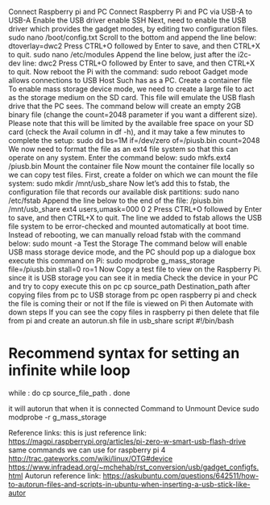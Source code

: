 Connect Raspberry pi and PC
Connect Raspberry Pi and PC via USB-A to USB-A
Enable the USB driver
enable SSH
Next, need to enable the USB driver which provides the gadget modes, by editing two configuration files.
sudo nano /boot/config.txt
Scroll to the bottom and append the line below:
dtoverlay=dwc2
Press CTRL+O followed by Enter to save, and then CTRL+X to quit.
sudo nano /etc/modules
Append the line below, just after the i2c-dev line:
dwc2
Press CTRL+O followed by Enter to save, and then CTRL+X to quit.
Now reboot the Pi with the command:
sudo reboot
Gadget mode allows connections to USB Host Such has as a PC.
Create a container file
To enable mass storage device mode, we need to create a large file to act as the storage medium on the SD card. This file will emulate the USB flash drive that the PC sees.
The command below will create an empty 2GB binary file (change the count=2048 parameter if you want a different size). Please note that this will be limited by the available free space on your SD card (check the Avail column in df -h), and it may take a few minutes to complete the setup:
sudo dd bs=1M if=/dev/zero of=/piusb.bin count=2048
We now need to format the file as an ext4 file system so that this can operate on any system. Enter the command below:
sudo mkfs.ext4 /piusb.bin 
Mount the container file
Now mount the container file locally so we can copy test files. First, create a folder on which we can mount the file system:
sudo mkdir /mnt/usb_share
Now let’s add this to fstab, the configuration file that records our available disk partitions:
sudo nano /etc/fstab
Append the line below to the end of the file:
/piusb.bin /mnt/usb_share ext4 users,umask=000 0 2
Press CTRL+O followed by Enter to save, and then CTRL+X to quit.
The line we added to fstab allows the USB file system to be error-checked and mounted automatically at boot time. Instead of rebooting, we can manually reload fstab with the command below:
sudo mount -a
Test the Storage
The command below will enable USB mass storage device mode, and the PC should pop up a dialogue box
execute this command on Pi:
sudo modprobe g_mass_storage file=/piusb.bin stall=0 ro=1
Now Copy a test file to view on the Raspberry Pi.
since it is USB storage you can see it in media
Check the device in your PC and try to copy
execute this on pc
cp source_path Destination_path
after copying files from pc to USB storage from pc
open raspberry  pi and check the file is coming their or not
If the file is viewed on Pi then Automate with down steps
If you can see the copy files in raspberry pi then delete that file
from pi and create an autorun.sh file in usb_share
script
#!/bin/bash
# Recommend syntax for setting an infinite while loop
while :
do
   cp source_file_path .
done

it will autorun that when it is connected
Command to Unmount Device
sudo modprobe -r g_mass_storage

Reference links:
this is just reference link:
https://magpi.raspberrypi.org/articles/pi-zero-w-smart-usb-flash-drive
same commands we can use for raspberry pi 4
http://trac.gateworks.com/wiki/linux/OTG#device
https://www.infradead.org/~mchehab/rst_conversion/usb/gadget_configfs.html
Autorun reference link:
https://askubuntu.com/questions/642511/how-to-autorun-files-and-scripts-in-ubuntu-when-inserting-a-usb-stick-like-autor
